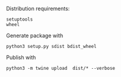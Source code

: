 Distribution requirements:
```
setuptools
wheel
```

Generate package with
```
python3 setup.py sdist bdist_wheel
```


Publish with
```
python3 -m twine upload  dist/* --verbose
```
